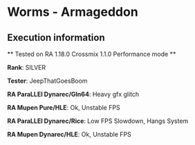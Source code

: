 # Worms - Armageddon 

## Execution information

** Tested on RA 1.18.0 Crossmix 1.1.0 Performance mode **

**Rank**: SILVER

**Tester**: JeepThatGoesBoom


**RA ParaLLEl Dynarec/Gln64**: Heavy gfx glitch

**RA Mupen Pure/HLE**: Ok, Unstable FPS

**RA ParaLLEl Dynarec/Rice**: Low FPS Slowdown, Hangs System

**RA Mupen Dynarec/HLE**: Ok, Unstable FPS